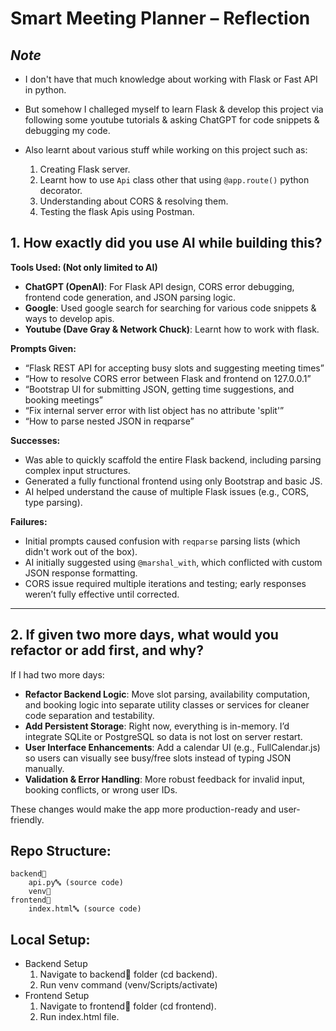 
# Smart Meeting Planner – Reflection

## _Note_
- I don't have that much knowledge about working with Flask or Fast API in python. 
- But somehow I challeged myself to learn Flask & develop this project via following some youtube tutorials & asking ChatGPT for code snippets & debugging my code. 
- Also learnt about various stuff while working on this project such as:

  
  1. Creating Flask server.
  2. Learnt how to use `Api` class other that using `@app.route()` python decorator.
  3. Understanding about CORS & resolving them.
  4. Testing the flask Apis using Postman.
   

## 1. How exactly did you use AI while building this?  
**Tools Used: (Not only limited to AI)**
- **ChatGPT (OpenAI)**: For Flask API design, CORS error debugging, frontend code generation, and JSON parsing logic.
- **Google**: Used google search for searching for various code snippets & ways to develop apis.
- **Youtube (Dave Gray & Network Chuck)**: Learnt how to work with flask.

**Prompts Given:**
- “Flask REST API for accepting busy slots and suggesting meeting times”
- “How to resolve CORS error between Flask and frontend on 127.0.0.1”
- “Bootstrap UI for submitting JSON, getting time suggestions, and booking meetings”
- “Fix internal server error with list object has no attribute 'split'”
- “How to parse nested JSON in reqparse”

**Successes:**
- Was able to quickly scaffold the entire Flask backend, including parsing complex input structures.
- Generated a fully functional frontend using only Bootstrap and basic JS.
- AI helped understand the cause of multiple Flask issues (e.g., CORS, type parsing).

**Failures:**
- Initial prompts caused confusion with `reqparse` parsing lists (which didn't work out of the box).
- AI initially suggested using `@marshal_with`, which conflicted with custom JSON response formatting.
- CORS issue required multiple iterations and testing; early responses weren’t fully effective until corrected.

---

## 2. If given two more days, what would you refactor or add first, and why?

If I had two more days:
- **Refactor Backend Logic**: Move slot parsing, availability computation, and booking logic into separate utility classes or services for cleaner code separation and testability.
- **Add Persistent Storage**: Right now, everything is in-memory. I’d integrate SQLite or PostgreSQL so data is not lost on server restart.
- **User Interface Enhancements**: Add a calendar UI (e.g., FullCalendar.js) so users can visually see busy/free slots instead of typing JSON manually.
- **Validation & Error Handling**: More robust feedback for invalid input, booking conflicts, or wrong user IDs.

These changes would make the app more production-ready and user-friendly.

## Repo Structure:

    backend📁
        api.py🔤 (source code)
        venv📁
    frontend📁
        index.html🔤 (source code)

## Local Setup:
- Backend Setup
    1. Navigate to backend📁 folder (cd backend).
    2. Run venv command (venv/Scripts/activate)
- Frontend Setup
    1. Navigate to frontend📁 folder (cd frontend).
    2. Run index.html file.
    